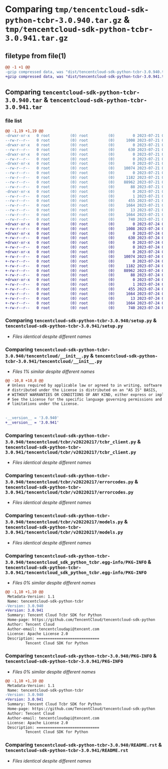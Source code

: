 # Comparing `tmp/tencentcloud-sdk-python-tcbr-3.0.940.tar.gz` & `tmp/tencentcloud-sdk-python-tcbr-3.0.941.tar.gz`

## filetype from file(1)

```diff
@@ -1 +1 @@
-gzip compressed data, was "dist/tencentcloud-sdk-python-tcbr-3.0.940.tar", last modified: Fri Jul 21 00:50:05 2023, max compression
+gzip compressed data, was "dist/tencentcloud-sdk-python-tcbr-3.0.941.tar", last modified: Mon Jul 24 00:44:24 2023, max compression
```

## Comparing `tencentcloud-sdk-python-tcbr-3.0.940.tar` & `tencentcloud-sdk-python-tcbr-3.0.941.tar`

### file list

```diff
@@ -1,19 +1,19 @@
-drwxr-xr-x   0 root         (0) root         (0)        0 2023-07-21 00:50:05.000000 tencentcloud-sdk-python-tcbr-3.0.940/
--rw-r--r--   0 root         (0) root         (0)     1008 2023-07-21 00:50:05.000000 tencentcloud-sdk-python-tcbr-3.0.940/setup.py
-drwxr-xr-x   0 root         (0) root         (0)        0 2023-07-21 00:50:05.000000 tencentcloud-sdk-python-tcbr-3.0.940/tencentcloud/
--rw-r--r--   0 root         (0) root         (0)      630 2023-07-21 00:50:05.000000 tencentcloud-sdk-python-tcbr-3.0.940/tencentcloud/__init__.py
-drwxr-xr-x   0 root         (0) root         (0)        0 2023-07-21 00:50:05.000000 tencentcloud-sdk-python-tcbr-3.0.940/tencentcloud/tcbr/
--rw-r--r--   0 root         (0) root         (0)        0 2023-07-21 00:50:05.000000 tencentcloud-sdk-python-tcbr-3.0.940/tencentcloud/tcbr/__init__.py
-drwxr-xr-x   0 root         (0) root         (0)        0 2023-07-21 00:50:05.000000 tencentcloud-sdk-python-tcbr-3.0.940/tencentcloud/tcbr/v20220217/
--rw-r--r--   0 root         (0) root         (0)    10074 2023-07-21 00:50:05.000000 tencentcloud-sdk-python-tcbr-3.0.940/tencentcloud/tcbr/v20220217/tcbr_client.py
--rw-r--r--   0 root         (0) root         (0)        0 2023-07-21 00:50:05.000000 tencentcloud-sdk-python-tcbr-3.0.940/tencentcloud/tcbr/v20220217/__init__.py
--rw-r--r--   0 root         (0) root         (0)     1182 2023-07-21 00:50:05.000000 tencentcloud-sdk-python-tcbr-3.0.940/tencentcloud/tcbr/v20220217/errorcodes.py
--rw-r--r--   0 root         (0) root         (0)    88962 2023-07-21 00:50:05.000000 tencentcloud-sdk-python-tcbr-3.0.940/tencentcloud/tcbr/v20220217/models.py
--rw-r--r--   0 root         (0) root         (0)       88 2023-07-21 00:50:05.000000 tencentcloud-sdk-python-tcbr-3.0.940/setup.cfg
-drwxr-xr-x   0 root         (0) root         (0)        0 2023-07-21 00:50:05.000000 tencentcloud-sdk-python-tcbr-3.0.940/tencentcloud_sdk_python_tcbr.egg-info/
--rw-r--r--   0 root         (0) root         (0)        1 2023-07-21 00:50:05.000000 tencentcloud-sdk-python-tcbr-3.0.940/tencentcloud_sdk_python_tcbr.egg-info/dependency_links.txt
--rw-r--r--   0 root         (0) root         (0)      455 2023-07-21 00:50:05.000000 tencentcloud-sdk-python-tcbr-3.0.940/tencentcloud_sdk_python_tcbr.egg-info/SOURCES.txt
--rw-r--r--   0 root         (0) root         (0)     1664 2023-07-21 00:50:05.000000 tencentcloud-sdk-python-tcbr-3.0.940/tencentcloud_sdk_python_tcbr.egg-info/PKG-INFO
--rw-r--r--   0 root         (0) root         (0)       13 2023-07-21 00:50:05.000000 tencentcloud-sdk-python-tcbr-3.0.940/tencentcloud_sdk_python_tcbr.egg-info/top_level.txt
--rw-r--r--   0 root         (0) root         (0)     1664 2023-07-21 00:50:05.000000 tencentcloud-sdk-python-tcbr-3.0.940/PKG-INFO
--rw-r--r--   0 root         (0) root         (0)      740 2023-07-21 00:50:05.000000 tencentcloud-sdk-python-tcbr-3.0.940/README.rst
+drwxr-xr-x   0 root         (0) root         (0)        0 2023-07-24 00:44:24.000000 tencentcloud-sdk-python-tcbr-3.0.941/
+-rw-r--r--   0 root         (0) root         (0)     1008 2023-07-24 00:44:24.000000 tencentcloud-sdk-python-tcbr-3.0.941/setup.py
+drwxr-xr-x   0 root         (0) root         (0)        0 2023-07-24 00:44:24.000000 tencentcloud-sdk-python-tcbr-3.0.941/tencentcloud/
+-rw-r--r--   0 root         (0) root         (0)      630 2023-07-24 00:44:24.000000 tencentcloud-sdk-python-tcbr-3.0.941/tencentcloud/__init__.py
+drwxr-xr-x   0 root         (0) root         (0)        0 2023-07-24 00:44:24.000000 tencentcloud-sdk-python-tcbr-3.0.941/tencentcloud/tcbr/
+-rw-r--r--   0 root         (0) root         (0)        0 2023-07-24 00:44:24.000000 tencentcloud-sdk-python-tcbr-3.0.941/tencentcloud/tcbr/__init__.py
+drwxr-xr-x   0 root         (0) root         (0)        0 2023-07-24 00:44:24.000000 tencentcloud-sdk-python-tcbr-3.0.941/tencentcloud/tcbr/v20220217/
+-rw-r--r--   0 root         (0) root         (0)    10074 2023-07-24 00:44:24.000000 tencentcloud-sdk-python-tcbr-3.0.941/tencentcloud/tcbr/v20220217/tcbr_client.py
+-rw-r--r--   0 root         (0) root         (0)        0 2023-07-24 00:44:24.000000 tencentcloud-sdk-python-tcbr-3.0.941/tencentcloud/tcbr/v20220217/__init__.py
+-rw-r--r--   0 root         (0) root         (0)     1182 2023-07-24 00:44:24.000000 tencentcloud-sdk-python-tcbr-3.0.941/tencentcloud/tcbr/v20220217/errorcodes.py
+-rw-r--r--   0 root         (0) root         (0)    88962 2023-07-24 00:44:24.000000 tencentcloud-sdk-python-tcbr-3.0.941/tencentcloud/tcbr/v20220217/models.py
+-rw-r--r--   0 root         (0) root         (0)       88 2023-07-24 00:44:24.000000 tencentcloud-sdk-python-tcbr-3.0.941/setup.cfg
+drwxr-xr-x   0 root         (0) root         (0)        0 2023-07-24 00:44:24.000000 tencentcloud-sdk-python-tcbr-3.0.941/tencentcloud_sdk_python_tcbr.egg-info/
+-rw-r--r--   0 root         (0) root         (0)        1 2023-07-24 00:44:24.000000 tencentcloud-sdk-python-tcbr-3.0.941/tencentcloud_sdk_python_tcbr.egg-info/dependency_links.txt
+-rw-r--r--   0 root         (0) root         (0)      455 2023-07-24 00:44:24.000000 tencentcloud-sdk-python-tcbr-3.0.941/tencentcloud_sdk_python_tcbr.egg-info/SOURCES.txt
+-rw-r--r--   0 root         (0) root         (0)     1664 2023-07-24 00:44:24.000000 tencentcloud-sdk-python-tcbr-3.0.941/tencentcloud_sdk_python_tcbr.egg-info/PKG-INFO
+-rw-r--r--   0 root         (0) root         (0)       13 2023-07-24 00:44:24.000000 tencentcloud-sdk-python-tcbr-3.0.941/tencentcloud_sdk_python_tcbr.egg-info/top_level.txt
+-rw-r--r--   0 root         (0) root         (0)     1664 2023-07-24 00:44:24.000000 tencentcloud-sdk-python-tcbr-3.0.941/PKG-INFO
+-rw-r--r--   0 root         (0) root         (0)      740 2023-07-24 00:44:24.000000 tencentcloud-sdk-python-tcbr-3.0.941/README.rst
```

### Comparing `tencentcloud-sdk-python-tcbr-3.0.940/setup.py` & `tencentcloud-sdk-python-tcbr-3.0.941/setup.py`

 * *Files identical despite different names*

### Comparing `tencentcloud-sdk-python-tcbr-3.0.940/tencentcloud/__init__.py` & `tencentcloud-sdk-python-tcbr-3.0.941/tencentcloud/__init__.py`

 * *Files 1% similar despite different names*

```diff
@@ -10,8 +10,8 @@
 # Unless required by applicable law or agreed to in writing, software
 # distributed under the License is distributed on an "AS IS" BASIS,
 # WITHOUT WARRANTIES OR CONDITIONS OF ANY KIND, either express or implied.
 # See the License for the specific language governing permissions and
 # limitations under the License.
 
 
-__version__ = '3.0.940'
+__version__ = '3.0.941'
```

### Comparing `tencentcloud-sdk-python-tcbr-3.0.940/tencentcloud/tcbr/v20220217/tcbr_client.py` & `tencentcloud-sdk-python-tcbr-3.0.941/tencentcloud/tcbr/v20220217/tcbr_client.py`

 * *Files identical despite different names*

### Comparing `tencentcloud-sdk-python-tcbr-3.0.940/tencentcloud/tcbr/v20220217/errorcodes.py` & `tencentcloud-sdk-python-tcbr-3.0.941/tencentcloud/tcbr/v20220217/errorcodes.py`

 * *Files identical despite different names*

### Comparing `tencentcloud-sdk-python-tcbr-3.0.940/tencentcloud/tcbr/v20220217/models.py` & `tencentcloud-sdk-python-tcbr-3.0.941/tencentcloud/tcbr/v20220217/models.py`

 * *Files identical despite different names*

### Comparing `tencentcloud-sdk-python-tcbr-3.0.940/tencentcloud_sdk_python_tcbr.egg-info/PKG-INFO` & `tencentcloud-sdk-python-tcbr-3.0.941/tencentcloud_sdk_python_tcbr.egg-info/PKG-INFO`

 * *Files 0% similar despite different names*

```diff
@@ -1,10 +1,10 @@
 Metadata-Version: 1.1
 Name: tencentcloud-sdk-python-tcbr
-Version: 3.0.940
+Version: 3.0.941
 Summary: Tencent Cloud Tcbr SDK for Python
 Home-page: https://github.com/TencentCloud/tencentcloud-sdk-python
 Author: Tencent Cloud
 Author-email: tencentcloudapi@tencent.com
 License: Apache License 2.0
 Description: ============================
         Tencent Cloud SDK for Python
```

### Comparing `tencentcloud-sdk-python-tcbr-3.0.940/PKG-INFO` & `tencentcloud-sdk-python-tcbr-3.0.941/PKG-INFO`

 * *Files 0% similar despite different names*

```diff
@@ -1,10 +1,10 @@
 Metadata-Version: 1.1
 Name: tencentcloud-sdk-python-tcbr
-Version: 3.0.940
+Version: 3.0.941
 Summary: Tencent Cloud Tcbr SDK for Python
 Home-page: https://github.com/TencentCloud/tencentcloud-sdk-python
 Author: Tencent Cloud
 Author-email: tencentcloudapi@tencent.com
 License: Apache License 2.0
 Description: ============================
         Tencent Cloud SDK for Python
```

### Comparing `tencentcloud-sdk-python-tcbr-3.0.940/README.rst` & `tencentcloud-sdk-python-tcbr-3.0.941/README.rst`

 * *Files identical despite different names*


